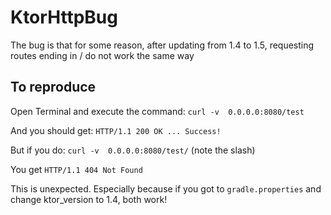 # KtorHttpBug

The bug is that for some reason, after updating from 1.4 to 1.5, requesting routes ending in / do not work the same way

## To reproduce

Open Terminal and execute the command:
`curl -v  0.0.0.0:8080/test`

And you should get: `HTTP/1.1 200 OK ... Success!`

But if you do: `curl -v  0.0.0.0:8080/test/` (note the slash)

You get `HTTP/1.1 404 Not Found`

This is unexpected. Especially because if you got to `gradle.properties` and change ktor_version to 1.4, both work!